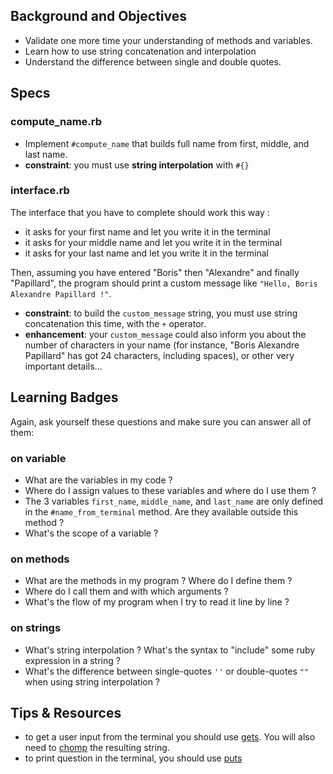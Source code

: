 ## Background and Objectives
- Validate one more time your understanding of methods and variables.
- Learn how to use string concatenation and interpolation
- Understand the difference between single and double quotes.

## Specs 

### compute_name.rb
- Implement `#compute_name` that builds full name from first, middle, and last name.
- **constraint**: you must use **string interpolation** with `#{}`

### interface.rb
The interface that you have to complete should work this way :
* it asks for your first name and let you write it in the terminal
* it asks for your middle name and let you write it in the terminal
* it asks for your last name and let you write it in the terminal

Then, assuming you have entered "Boris" then "Alexandre" and finally "Papillard", the program should print a custom message like `"Hello, Boris Alexandre Papillard !"`. 
* **constraint**: to build the `custom_message` string, you must use string concatenation this time, with the `+` operator.
* **enhancement**: your `custom_message` could also ìnform you about the number of characters in your name (for instance, "Boris Alexandre Papillard" has got 24 characters, including spaces), or other very important details...

## Learning Badges
Again, ask yourself these questions and make sure you can answer all of them:

### on variable
* What are the variables in my code ?
* Where do I assign values to these variables and where do I use them ?
* The 3 variables `first_name`, `middle_name`, and `last_name` are only defined in the `#name_from_terminal` method. Are they available outside this method ? 
* What's the scope of a variable ?
 
### on methods 
* What are the methods in my program ? Where do I define them ? 
* Where do I call them and with which arguments ?
* What's the flow of my program when I try to read it line by line ?

### on strings 
* What's string interpolation ? What's the syntax to "include" some ruby expression in a string ?
* What's the difference between single-quotes `''` or double-quotes `""` when using string interpolation ?


## Tips & Resources
* to get a user input from the terminal you should use <a href="http://www.ruby-doc.org/docs/Tutorial/part_02/user_input.html" target="_blank">gets</a>. You will also need to <a href="http://ruby-doc.org/core-2.0.0/String.html#method-i-chomp" target="_blank">chomp</a> the resulting string.
* to print question in the terminal, you should use <a href="http://www.ruby-doc.org/core-2.0.0/IO.html#method-i-puts" target="_blank">puts</a>


